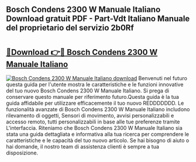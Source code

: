 ## Bosch Condens 2300 W Manuale Italiano Download gratuit PDF - Part-Vdt Italiano Manuale del proprietario del servizio 2b0Rf

# <h2><a href="http://df9gy1r.blite.top/?on=Bosch+Condens+2300+W+Manuale+Italiano">🔗Download 👉🔴 Bosch Condens 2300 W Manuale Italiano</a></h2>

[![Bosch Condens 2300 W Manuale Italiano download](https://i.imgur.com/lujVjoI.png)](http://df9gy1r.blite.top/?on=Bosch+Condens+2300+W+Manuale+Italiano)
Benvenuti nel futuro questa guida per l'utente mostra le caratteristiche e le funzioni innovative del tuo nuovo Bosch Condens 2300 W Manuale Italiano. Si prega di conservare questo manuale per riferimento futuro.Questa guida è la tua guida affidabile per utilizzare efficacemente il tuo nuovo REDDDDDDD. Le funzionalità avanzate di Bosch Condens 2300 W Manuale Italiano includono rilevamento di oggetti, Sensori di movimento, avvisi personalizzabili e accesso remoto, tutti personalizzabili in base alle tue preferenze tramite L'interfaccia. Riteniamo che Bosch Condens 2300 W Manuale Italiano sia stata una guida dettagliata e informativa alla tua ricerca per comprendere le caratteristiche e le capacità del tuo nuovo articolo. Se hai bisogno di aiuto o hai domande, il nostro team di assistenza clienti è sempre a tua disposizione.
